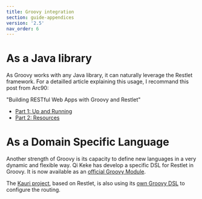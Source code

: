 ```yaml
---
title: Groovy integration
section: guide-appendices
version: '2.5'
nav_order: 6
---
```

# As a Java library

As Groovy works with any Java library, it can naturally leverage the
Restlet framework. For a detailled article explaining this usage, I
recommand this post from Arc90:

"Building RESTful Web Apps with Groovy and Restlet"

-   [Part 1: Up and
    Running](http://blog.arc90.com/2008/06/04/building-restful-web-apps-with-groovy-and-restlet-part-1-up-and-running/)
-   [Part 2:
    Resources](http://blog.arc90.com/2008/06/13/building-restful-web-apps-with-groovy-and-restlet-part-2-resources/)

# As a Domain Specific Language

Another strength of Groovy is its capacity to define new languages in a
very dynamic and flexible way. Qi Keke has develop a specific DSL for
Restlet in Groovy. It is now available as an [official Groovy
Module](http://docs.codehaus.org/display/GROOVY/GroovyRestlet).

The [Kauri
project](http://kauriproject.org/),
based on Restlet, is also using its [own Groovy
DSL](http://docs.ngdata.com/kauri-docs-0_4/307-kauri.html#Routingandresourceclasses)
to configure the routing.
